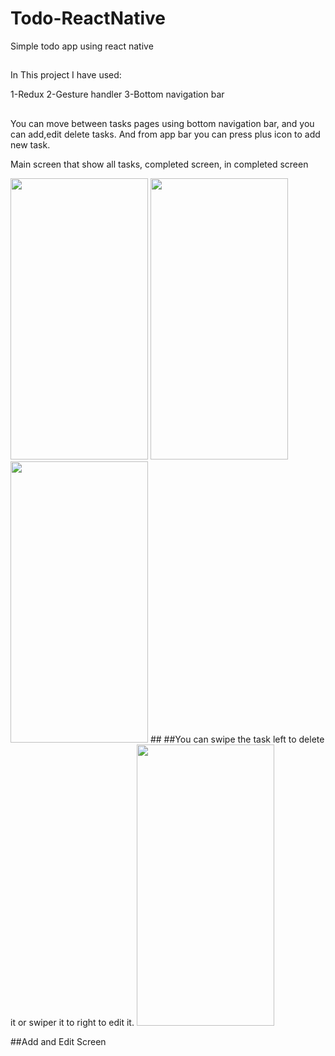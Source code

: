# Todo-ReactNative
Simple todo app using react native
## 
In This project I have used:

1-Redux
2-Gesture handler
3-Bottom navigation bar

##
You can move between tasks pages using bottom navigation bar, and you can add,edit delete tasks.
And from app bar you can press plus icon to add new task.

Main screen that show all tasks, completed screen, in completed screen

<img height=450 width=220 src="https://github.com/Raed-Khwayreh/FURINT-Ecommerce-App/assets/78206754/b3b62724-337f-45fc-a46e-4f7a38ea7230"/>
<img height=450 width=220 src="https://github.com/Raed-Khwayreh/FURINT-Ecommerce-App/assets/78206754/ea40b1f4-dc56-4f2f-843d-08f8c1a23d7f"/>
<img height=450 width=220 src="https://github.com/Raed-Khwayreh/FURINT-Ecommerce-App/assets/78206754/97e20640-02b8-40f0-a85e-66825438e71a"/>
## 
##You can swipe the task left to delete it or swiper it to right to edit it.

<img height=450 width=220 src="https://github.com/Raed-Khwayreh/FURINT-Ecommerce-App/assets/78206754/4db55825-9972-499c-9bfd-076c7a8aea04"/>

##Add and Edit Screen
